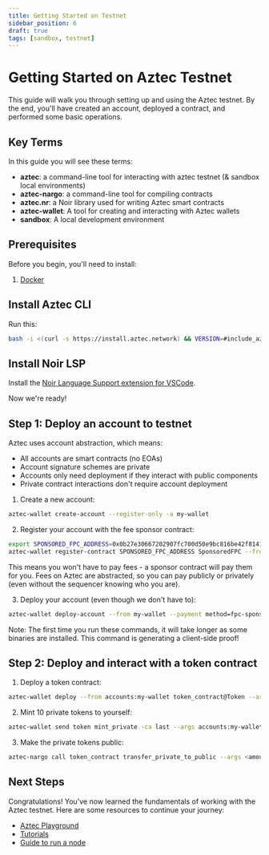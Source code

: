 ```yaml
---
title: Getting Started on Testnet
sidebar_position: 6
draft: true
tags: [sandbox, testnet]
---
```


# Getting Started on Aztec Testnet

This guide will walk you through setting up and using the Aztec testnet. By the end, you'll have created an account, deployed a contract, and performed some basic operations.

## Key Terms

In this guide you will see these terms:

- **aztec**: a command-line tool for interacting with aztec testnet (& sandbox local environments)
- **aztec-nargo**: a command-line tool for compiling contracts
- **aztec.nr**: a Noir library used for writing Aztec smart contracts
- **aztec-wallet**: A tool for creating and interacting with Aztec wallets
- **sandbox**: A local development environment

## Prerequisites

Before you begin, you'll need to install:
1. [Docker](https://docs.docker.com/get-started/get-docker/)

## Install Aztec CLI

Run this:

```sh
bash -i <(curl -s https://install.aztec.network) && VERSION=#include_aztec_version aztec-up
```

## Install Noir LSP

Install the [Noir Language Support extension for VSCode](https://marketplace.visualstudio.com/items?itemName=noir-lang.vscode-noir).

Now we're ready!

## Step 1: Deploy an account to testnet

Aztec uses account abstraction, which means:
- All accounts are smart contracts (no EOAs)
- Account signature schemes are private
- Accounts only need deployment if they interact with public components
- Private contract interactions don't require account deployment

1. Create a new account:
```bash
aztec-wallet create-account --register-only -a my-wallet
```

2. Register your account with the fee sponsor contract:
```bash
export SPONSORED_FPC_ADDRESS=0x0b27e30667202907fc700d50e9bc816be42f8141fae8b9f2281873dbdb9fc2e5
aztec-wallet register-contract SPONSORED_FPC_ADDRESS SponsoredFPC --from my-wallet
```

This means you won't have to pay fees - a sponsor contract will pay them for you. Fees on Aztec are abstracted, so you can pay publicly or privately (even without the sequencer knowing who you are).

3. Deploy your account (even though we don't have to):
```bash
aztec-wallet deploy-account --from my-wallet --payment method=fpc-sponsored,fpc=$SPONSORED_FPC_ADDRESS
```

Note: The first time you run these commands, it will take longer as some binaries are installed. This command is generating a client-side proof!

## Step 2: Deploy and interact with a token contract

1. Deploy a token contract:
```bash
aztec-wallet deploy --from accounts:my-wallet token_contract@Token --args accounts:my-wallet Token TOK 18 -a token
```

2. Mint 10 private tokens to yourself:
```bash
aztec-wallet send token mint_private -ca last --args accounts:my-wallet 10 -f accounts:my-wallet
```

3. Make the private tokens public:
```bash
aztec-nargo call token_contract transfer_private_to_public --args <amount> <recipient>
```

## Next Steps

Congratulations! You've now learned the fundamentals of working with the Aztec testnet. Here are some resources to continue your journey:

- [Aztec Playground](https://play.aztec.network/)
- [Tutorials](../../tutorials/codealong/contract_tutorials/counter_contract.md)
- [Guide to run a node](../../../run_node/index.md)

